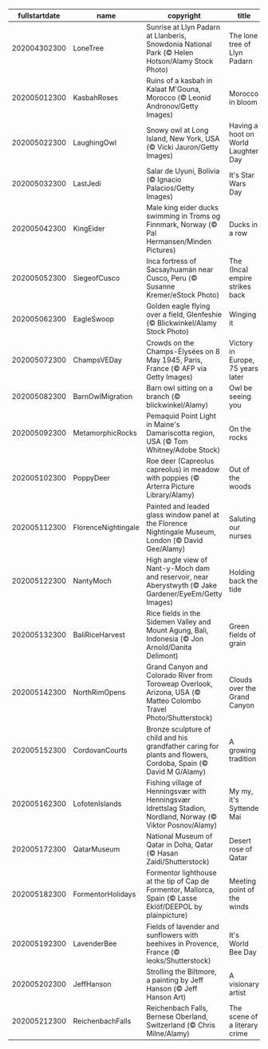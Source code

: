 |fullstartdate|name|copyright|title|image|
|--|--|--|--|--|
202004302300|LoneTree|Sunrise at Llyn Padarn at Llanberis, Snowdonia National Park (© Helen Hotson/Alamy Stock Photo)|The lone tree of Llyn Padarn|![](/en-GB/2020/05/202004302300LoneTree.jpg)|
202005012300|KasbahRoses|Ruins of a kasbah in Kalaat M'Gouna, Morocco (© Leonid Andronov/Getty Images)|Morocco in bloom|![](/en-GB/2020/05/202005012300KasbahRoses.jpg)|
202005022300|LaughingOwl|Snowy owl at Long Island, New York, USA (© Vicki Jauron/Getty Images)|Having a hoot on World Laughter Day|![](/en-GB/2020/05/202005022300LaughingOwl.jpg)|
202005032300|LastJedi|Salar de Uyuni, Bolivia (© Ignacio Palacios/Getty Images)|It's Star Wars Day|![](/en-GB/2020/05/202005032300LastJedi.jpg)|
202005042300|KingEider|Male king eider ducks swimming in Troms og Finnmark, Norway (© Pal Hermansen/Minden Pictures)|Ducks in a row|![](/en-GB/2020/05/202005042300KingEider.jpg)|
202005052300|SiegeofCusco|Inca fortress of Sacsayhuamán near Cusco, Peru (© Susanne Kremer/eStock Photo)|The (Inca) empire strikes back|![](/en-GB/2020/05/202005052300SiegeofCusco.jpg)|
202005062300|EagleSwoop|Golden eagle flying over a field, Glenfeshie (© Blickwinkel/Alamy Stock Photo)|Winging it|![](/en-GB/2020/05/202005062300EagleSwoop.jpg)|
202005072300|ChampsVEDay|Crowds on the Champs-Élysées on 8 May 1945, Paris, France (© AFP via Getty Images)|Victory in Europe, 75 years later|![](/en-GB/2020/05/202005072300ChampsVEDay.jpg)|
202005082300|BarnOwlMigration|Barn owl sitting on a branch (© blickwinkel/Alamy)|Owl be seeing you|![](/en-GB/2020/05/202005082300BarnOwlMigration.jpg)|
202005092300|MetamorphicRocks|Pemaquid Point Light in Maine's Damariscotta region, USA (© Tom Whitney/Adobe Stock)|On the rocks|![](/en-GB/2020/05/202005092300MetamorphicRocks.jpg)|
202005102300|PoppyDeer|Roe deer (Capreolus capreolus) in meadow with poppies (© Arterra Picture Library/Alamy)|Out of the woods|![](/en-GB/2020/05/202005102300PoppyDeer.jpg)|
202005112300|FlorenceNightingale|Painted and leaded glass window panel at the Florence Nightingale Museum, London (© David Gee/Alamy)|Saluting our nurses|![](/en-GB/2020/05/202005112300FlorenceNightingale.jpg)|
202005122300|NantyMoch|High angle view of Nant-y-Moch dam and reservoir, near Aberystwyth (© Jake Gardener/EyeEm/Getty Images)|Holding back the tide|![](/en-GB/2020/05/202005122300NantyMoch.jpg)|
202005132300|BaliRiceHarvest|Rice fields in the Sidemen Valley and Mount Agung, Bali, Indonesia (© Jon Arnold/Danita Delimont)|Green fields of grain|![](/en-GB/2020/05/202005132300BaliRiceHarvest.jpg)|
202005142300|NorthRimOpens|Grand Canyon and Colorado River from Toroweap Overlook, Arizona, USA  (© Matteo Colombo Travel Photo/Shutterstock)|Clouds over the Grand Canyon|![](/en-GB/2020/05/202005142300NorthRimOpens.jpg)|
202005152300|CordovanCourts|Bronze sculpture of child and his grandfather caring for plants and flowers, Cordoba, Spain (© David M G/Alamy)|A growing tradition|![](/en-GB/2020/05/202005152300CordovanCourts.jpg)|
202005162300|LofotenIslands|Fishing village of Henningsvær with Henningsvær Idrettslag Stadion, Nordland, Norway (© Viktor Posnov/Alamy)|My my, it's Syttende Mai|![](/en-GB/2020/05/202005162300LofotenIslands.jpg)|
202005172300|QatarMuseum|National Museum of Qatar in Doha, Qatar (© Hasan Zaidi/Shutterstock)|Desert rose of Qatar|![](/en-GB/2020/05/202005172300QatarMuseum.jpg)|
202005182300|FormentorHolidays|Formentor lighthouse at the tip of Cap de Formentor, Mallorca, Spain (© Lasse Eklöf/DEEPOL by plainpicture)|Meeting point of the winds|![](/en-GB/2020/05/202005182300FormentorHolidays.jpg)|
202005192300|LavenderBee|Fields of lavender and sunflowers with beehives in Provence, France (© leoks/Shutterstock)|It's World Bee Day|![](/en-GB/2020/05/202005192300LavenderBee.jpg)|
202005202300|JeffHanson|Strolling the Biltmore, a painting by Jeff Hanson (© Jeff Hanson Art)|A visionary artist|![](/en-GB/2020/05/202005202300JeffHanson.jpg)|
202005212300|ReichenbachFalls|Reichenbach Falls, Bernese Oberland, Switzerland (© Chris Milne/Alamy)|The scene of a literary crime|![](/en-GB/2020/05/202005212300ReichenbachFalls.jpg)|
